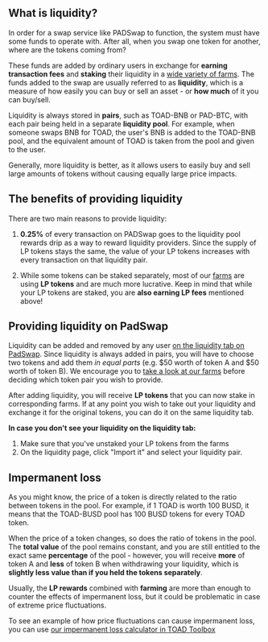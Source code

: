 ## What is liquidity?
In order for a swap service like PADSwap to function, the system must have some funds to operate with. After all, when you swap one token for another, where are the tokens coming from?

These funds are added by ordinary users in exchange for **earning transaction fees** and **staking** their liquidity in a [wide variety of farms](farms.md).
The funds added to the swap are usually referred to as **liquidity**, which is a measure of how easily you can buy or sell an asset - or **how much** of it you can buy/sell.

Liquidity is always stored in **pairs**, such as TOAD-BNB or PAD-BTC, with each pair being held in a separate **liquidity pool**.
For example, when someone swaps BNB for TOAD, the user's BNB is added to the TOAD-BNB pool, and the equivalent amount of TOAD is taken from the pool and given to the user.

Generally, more liquidity is better, as it allows users to easily buy and sell large amounts of tokens without causing equally large price impacts.

## The benefits of providing liquidity
There are two main reasons to provide liquidity:
1. **0.25%** of every transaction on PADSwap goes to the liquidity pool rewards drip as a way to reward liquidity providers. Since the supply of LP tokens stays the same, the value of your LP tokens increases with every transaction on that liquidity pair.

2. While some tokens can be staked separately, most of our [farms](https://dapps.padswap.exchange/)  are using **LP tokens** and are much more lucrative. Keep in mind that while your LP tokens are staked, you are **also earning LP fees** mentioned above!

## Providing liquidity on PadSwap

Liquidity can be added and removed by any user [on the liquidity tab on PadSwap](https://padswap.exchange/#/pool).
Since liquidity is always added in pairs, you will have to choose two tokens and add them *in equal parts* (e.g. $50 worth of token A and $50 worth of token B).
We encourage you to [take a look at our farms](https://dapps.padswap.exchange/) before deciding which token pair you wish to provide.

After adding liquidity, you will receive **LP tokens** that you can now stake in corresponding farms.
If at any point you wish to take out your liquidity and exchange it for the original tokens, you can do it on the same liquidity tab. 

**In case you don't see your liquidity on the liquidity tab:**
1. Make sure that you've unstaked your LP tokens from the farms
2. On the liquidity page, click "Import it" and select your liquidity pair.


## Impermanent loss

As you might know, the price of a token is directly related to the ratio between tokens in the pool.
For example, if 1 TOAD is worth 100 BUSD, it means that the TOAD-BUSD pool has 100 BUSD tokens for every TOAD token.

When the price of a token changes, so does the ratio of tokens in the pool.
The **total value** of the pool remains constant, and you are still entitled to the exact same **percentage** of the pool - however, you will receive **more** of token A and **less** of token B when withdrawing your liquidity, which is **slightly less value than if you held the tokens separately**.

Usually, the **LP rewards** combined with **farming** are more than enough to counter the effects of impermanent loss, but it could be problematic in case of extreme price fluctuations.

To see an example of how price fluctuations can cause impermanent loss, you can use [our impermanent loss calculator in TOAD Toolbox](https://toad.academy/toolbox/)

